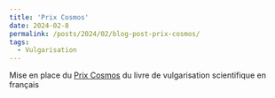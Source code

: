 ```yaml
---
title: 'Prix Cosmos'
date: 2024-02-8
permalink: /posts/2024/02/blog-post-prix-cosmos/
tags:
  - Vulgarisation
---
```

Mise en place du [Prix Cosmos](http://prixcosmos.github.io/) du livre
de vulgarisation scientifique en français
